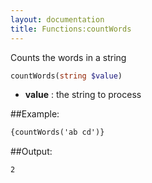 ```yaml
---
layout: documentation
title: Functions:countWords
---
```


Counts the words in a string
```php
countWords(string $value)
```
* **value** : the string to process

##Example:
```html
{countWords('ab cd')}
```

##Output:
```
2
```